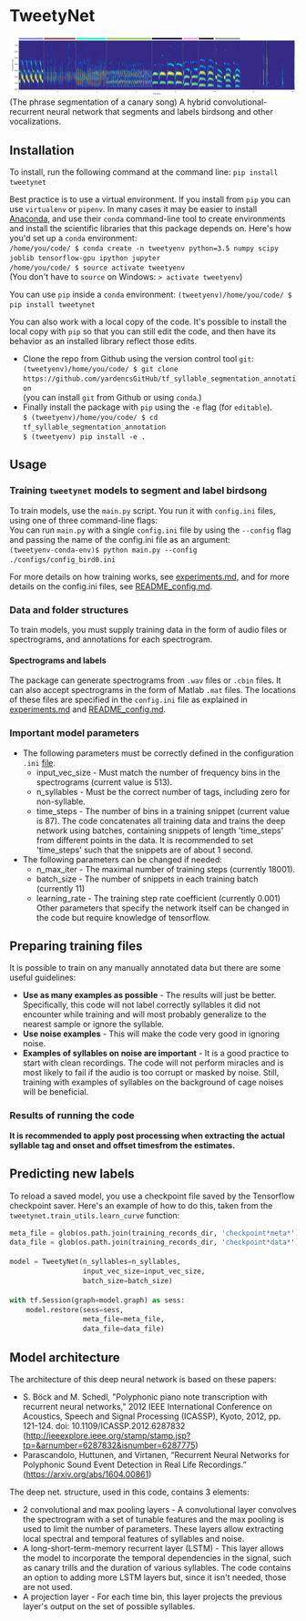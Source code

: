 # TweetyNet
![sample annotation](doc/sample_phrase_annotation.png)
(The phrase segmentation of a canary song)
A hybrid convolutional-recurrent neural network that segments and labels birdsong
 and other vocalizations.

## Installation
To install, run the following command at the command line:
`pip install tweetynet`

Best practice is to use a virtual environment. If you install from `pip` you can 
use `virtualenv` or `pipenv`. In many cases it may be easier to install 
[Anaconda](https://www.anaconda.com/download), and use their `conda` command-line tool 
to create environments and install the scientific libraries that this package 
depends on. Here's how you'd set up a `conda` environment:  
`/home/you/code/ $ conda create -n tweetyenv python=3.5 numpy scipy joblib tensorflow-gpu ipython jupyter`    
`/home/you/code/ $ source activate tweetyenv`  
(You don't have to `source` on Windows: `> activate tweetyenv`)  

You can use `pip` inside a `conda` environment:
`(tweetyenv)/home/you/code/ $ pip install tweetynet`

You can also work with a local copy of the code.
It's possible to install the local copy with `pip` so that you can still edit 
the code, and then have its behavior as an installed library reflect those edits. 
  * Clone the repo from Github using the version control tool `git`:  
`(tweetyenv)/home/you/code/ $ git clone https://github.com/yardencsGitHub/tf_syllable_segmentation_annotation`  
(you can install `git` from Github or using `conda`.)  
  * Finally install the package with `pip` using the `-e` flag (for `editable`).  
`$ (tweetyenv)/home/you/code/ $ cd tf_syllable_segmentation_annotation`  
`$ (tweetyenv) pip install -e .`  

## Usage
### Training `tweetynet` models to segment and label birdsong
To train models, use the `main.py` script.
You run it with `config.ini` files, using one of three command-line flags:  
You can run `main.py` with a single `config.ini` file by using the  `--config` 
flag and passing the name of the config.ini file as an argument:  
`(tweetyenv-conda-env)$ python main.py --config ./configs/config_bird0.ini`  

For more details on how training works, see [experiments.md](doc/experiments.md), 
and for more details on the config.ini files, see [README_config.md](doc/README_config.md).

### Data and folder structures
To train models, you must supply training data in the form of audio files or 
spectrograms, and annotations for each spectrogram.
#### Spectrograms and labels
The package can generate spectrograms from `.wav` files or `.cbin` files.
It can also accept spectrograms in the form of Matlab `.mat` files.
The locations of these files are specified in the `config.ini` file as explained in 
[experiments.md](doc/experiments.md) and [README_config.md](doc/README_config.md).

### Important model parameters
* The following parameters must be correctly defined in the configuration `.ini` [file](doc/README_config.md).
  * input_vec_size - Must match the number of frequency bins in the spectrograms (current value is 513).
  * n_syllables - Must be the correct number of tags, including zero for non-syllable.
  * time_steps - The number of bins in a training snippet (current value is 87). The code concatenates all training data and trains the deep network using batches, containing snippets of length 'time_steps' from different points in the data. It is recommended to set 'time_steps' such that the snippets are of about 1 second.
* The following parameters can be changed if needed:
  * n_max_iter - The maximal number of training steps (currently 18001).
  * batch_size - The number of snippets in each training batch (currently 11)
  * learning_rate - The training step rate coefficient (currently 0.001)
Other parameters that specify the network itself can be changed in the code but require knowledge of tensorflow.

## Preparing training files

It is possible to train on any manually annotated data but there are some useful guidelines:
* __Use as many examples as possible__ - The results will just be better. Specifically, this code will not label correctly syllables it did not encounter while training and will most probably generalize to the nearest sample or ignore the syllable.
* __Use noise examples__ - This will make the code very good in ignoring noise.
* __Examples of syllables on noise are important__ - It is a good practice to start with clean recordings. The code will not perform miracles and is most likely to fail if the audio is too corrupt or masked by noise. Still, training with examples of syllables on the background of cage noises will be beneficial.

### Results of running the code


__It is recommended to apply post processing when extracting the actual syllable tag and onset and offset timesfrom the estimates.__

## Predicting new labels

To reload a saved model, you use a checkpoint file saved by the
Tensorflow checkpoint saver. Here's an example of how to do this, taken 
from the `tweetynet.train_utils.learn_curve` function:
```Python
meta_file = glob(os.path.join(training_records_dir, 'checkpoint*meta*'))[0]
data_file = glob(os.path.join(training_records_dir, 'checkpoint*data*'))[0]

model = TweetyNet(n_syllables=n_syllables,
                  input_vec_size=input_vec_size,
                  batch_size=batch_size)

with tf.Session(graph=model.graph) as sess:
    model.restore(sess=sess,
                  meta_file=meta_file,
                  data_file=data_file)
```


## Model architecture
The architecture of this deep neural network is based on these papers:
* S. Böck and M. Schedl, "Polyphonic piano note transcription with recurrent neural networks," 2012 IEEE International Conference on Acoustics, Speech and Signal Processing (ICASSP), Kyoto, 2012, pp. 121-124.
doi: 10.1109/ICASSP.2012.6287832 (http://ieeexplore.ieee.org/stamp/stamp.jsp?tp=&arnumber=6287832&isnumber=6287775)
* Parascandolo, Huttunen, and Virtanen, “Recurrent Neural Networks for Polyphonic Sound Event Detection in Real Life Recordings.” (https://arxiv.org/abs/1604.00861)

The deep net. structure, used in this code, contains 3 elements:
* 2 convolutional and max pooling layers - A convolutional layer convolves the spectrogram with a set of tunable features and the max pooling is used to limit the number of parameters. These layers allow extracting local spectral and temporal features of syllables and noise.
* A long-short-term-memory recurrent layer (LSTM) - This layer allows the model to incorporate the temporal dependencies in the signal, such as canary trills and the duration of various syllables. The code contains an option to adding more LSTM layers but, since it isn't needed, those are not used.
* A projection layer - For each time bin, this layer projects the previous layer's output on the set of possible syllables. 

